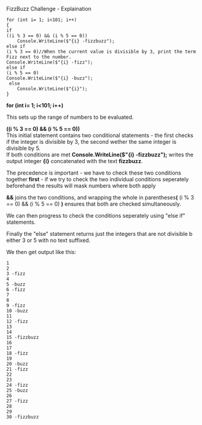 FizzBuzz Challenge - Explaination

    for (int i= 1; i<101; i++)
    {
    if
    ((i % 3 == 0) && (i % 5 == 0))
        Console.WriteLine($"{i} -fizzbuzz");
    else if
    (i % 3 == 0)//When the current value is divisible by 3, print the term Fizz next to the number.
    Console.WriteLine($"{i} -fizz");
    else if
    (i % 5 == 0)
    Console.WriteLine($"{i} -buzz");
     else 
        Console.WriteLine($"{i}");
    }

<B>for (int i= 1; i<101; i++)</b>
<p>This sets up the range of numbers to be evaluated.

<b>((i % 3 == 0) && (i % 5 == 0))</b><br>
This initial statement contains two conditional statements - the first checks if the integer is divisible by 3, the second wether the same integer is divisible by 5.<br>
If both conditions are met <b>Console.WriteLine($"{i} -fizzbuzz");</b> writes the output integer <b>{i}</b> concatenated with the text <b>fizzbuzz</b>.

The precedence is important - we have to check these two conditions together<b> first</b> - if we try to check the two individual conditions seperately beforehand the results will mask numbers where both apply

<B>&&</b> joins the two conditions, and wrapping the whole in parentheses<b>(</b> (i % 3 == 0) && (i % 5 == 0) <b>)</b> ensures that both are checked simultaneously.<bR>

We can then progress to check the conditions seperately using "else if" statements. 

Finally the "else" statement returns just the integers that are not divisible b either 3 or 5 with no text suffixed.<BR>
<p>We then get output like this:

    1
    2
    3 -fizz
    4
    5 -buzz
    6 -fizz
    7
    8
    9 -fizz
    10 -buzz
    11
    12 -fizz
    13
    14
    15 -fizzbuzz
    16
    17
    18 -fizz
    19
    20 -buzz
    21 -fizz
    22
    23
    24 -fizz
    25 -buzz
    26
    27 -fizz
    28
    29
    30 -fizzbuzz
